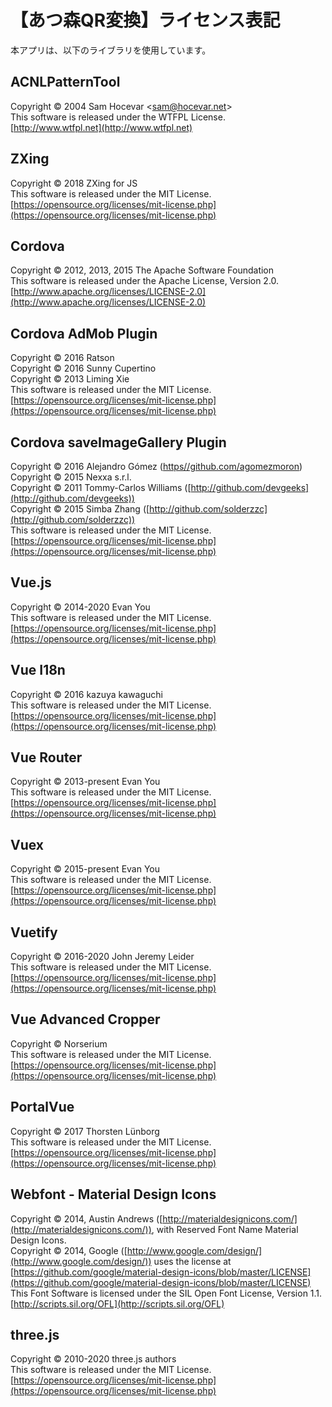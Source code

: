 # 【あつ森QR変換】ライセンス表記
本アプリは、以下のライブラリを使用しています。

## ACNLPatternTool
Copyright © 2004 Sam Hocevar &lt;sam@hocevar.net&gt;  
This software is released under the WTFPL License.  
[http://www.wtfpl.net](http://www.wtfpl.net)

## ZXing
Copyright © 2018 ZXing for JS  
This software is released under the MIT License.  
[https://opensource.org/licenses/mit-license.php](https://opensource.org/licenses/mit-license.php)

## Cordova
Copyright © 2012, 2013, 2015 The Apache Software Foundation  
This software is released under the Apache License, Version 2.0.  
[http://www.apache.org/licenses/LICENSE-2.0](http://www.apache.org/licenses/LICENSE-2.0)

## Cordova AdMob Plugin
Copyright © 2016 Ratson  
Copyright © 2016 Sunny Cupertino  
Copyright © 2013 Liming Xie  
This software is released under the MIT License.  
[https://opensource.org/licenses/mit-license.php](https://opensource.org/licenses/mit-license.php)

## Cordova saveImageGallery Plugin
Copyright © 2016 Alejandro Gómez ([https//github.com/agomezmoron](http://github.com/agomezmoron))  
Copyright © 2015 Nexxa s.r.l.  
Copyright © 2011 Tommy-Carlos Williams ([http://github.com/devgeeks](http://github.com/devgeeks))  
Copyright © 2015 Simba Zhang ([http://github.com/solderzzc](http://github.com/solderzzc))  
This software is released under the MIT License.  
[https://opensource.org/licenses/mit-license.php](https://opensource.org/licenses/mit-license.php)

## Vue.js
Copyright © 2014-2020 Evan You  
This software is released under the MIT License.  
[https://opensource.org/licenses/mit-license.php](https://opensource.org/licenses/mit-license.php)

## Vue I18n
Copyright © 2016 kazuya kawaguchi  
This software is released under the MIT License.  
[https://opensource.org/licenses/mit-license.php](https://opensource.org/licenses/mit-license.php)

## Vue Router
Copyright © 2013-present Evan You  
This software is released under the MIT License.  
[https://opensource.org/licenses/mit-license.php](https://opensource.org/licenses/mit-license.php)  

## Vuex
Copyright © 2015-present Evan You  
This software is released under the MIT License.  
[https://opensource.org/licenses/mit-license.php](https://opensource.org/licenses/mit-license.php)

## Vuetify
Copyright © 2016-2020 John Jeremy Leider  
This software is released under the MIT License.  
[https://opensource.org/licenses/mit-license.php](https://opensource.org/licenses/mit-license.php)

## Vue Advanced Cropper
Copyright © Norserium  
This software is released under the MIT License.  
[https://opensource.org/licenses/mit-license.php](https://opensource.org/licenses/mit-license.php)

## PortalVue
Copyright © 2017 Thorsten Lünborg  
This software is released under the MIT License.  
[https://opensource.org/licenses/mit-license.php](https://opensource.org/licenses/mit-license.php)

## Webfont - Material Design Icons
Copyright © 2014, Austin Andrews ([http://materialdesignicons.com/](http://materialdesignicons.com/)), with Reserved Font Name Material Design Icons.  
Copyright © 2014, Google ([http://www.google.com/design/](http://www.google.com/design/)) uses the license at [https://github.com/google/material-design-icons/blob/master/LICENSE](https://github.com/google/material-design-icons/blob/master/LICENSE)  
This Font Software is licensed under the SIL Open Font License, Version 1.1.  
[http://scripts.sil.org/OFL](http://scripts.sil.org/OFL)


## three.js
Copyright © 2010-2020 three.js authors  
This software is released under the MIT License.  
[https://opensource.org/licenses/mit-license.php](https://opensource.org/licenses/mit-license.php)

